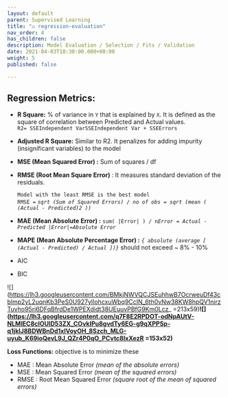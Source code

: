 ```yaml
---
layout: default
parent: Supervised Learning
title: "☑️ regression-evaluation"
nav_order: 4
has_children: false
description: Model Evaluation / Selection / Fits / Validation
date: 2021-04-03T18:30:00.000+00:00
weight: 5
published: false

---
```

## Regression Metrics:

* **R Square:** % of variance in `Y` that is explained by `X`. It is defined as the square of correlation between Predicted and Actual values.  
  `R2= SSEIndependent VarSSEIndependent Var + SSEErrors`
* **Adjusted R Square:** Similar to R2. It penalizes for adding impurity (insignificant variables) to the model
* **MSE (Mean Squared Error) :** Sum of squares / df
* **RMSE (Root Mean Square Error)** : It measures standard deviation of the residuals.

  `Model with the least RMSE is the best model`  
  `RMSE =`  _`sqrt (Sum of Squared Errors) / no of obs = sqrt (mean ( (Actual - Predicted)2 ))`_
* **MAE (Mean Absolute Error) :** `sum( |Error| ) / n`_`Error = Actual - Predicted |Error|=Absolute Error`_
* **MAPE (Mean Absolute Percentage Error) :** _`{ absolute (average [ (Actual - Predicted) / Actual ])}`_ should not exceed \~ 8% - 10%
* AIC
* BIC

![](https://lh3.googleusercontent.com/BMkjNWVQCJSEuhhwB7OcrweuDf43cblmp2yL2uqnKb3PeS0U927ylIohcxuWbq9CcIN_6th0vNw38KW8hpQV1nirzTuvho95ri6DFqBfrdDe1WPEXdidt38UEuuvPBfG9Km0Lcz_ =213x59)**![](https://lh3.googleusercontent.com/q7F8E2RPDOT-odNpAUtV-NLMIEC8cIOUID53ZX_COvkIPu8gvdTy6EG-g9qXPPSp-q1jklJ8BDWBnDd1xlVoyOH_8Szch_MLG-uyub_K69ioQevL9J_QZr4P0qO_PCvtc8lxXezR =153x52)**

**Loss Functions:** objective is to minimize these

* MAE : Mean Absolute Error _(mean of the absolute errors)_
* MSE : Mean Squared Error _(mean of the squared errors)_
* RMSE : Root Mean Squared Error _(square root of the mean of squared errors)_